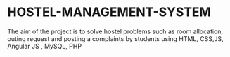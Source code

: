 # HOSTEL-MANAGEMENT-SYSTEM
The aim of the project is to solve hostel problems such as room allocation, outing request and posting a complaints by students using HTML, CSS,JS, Angular JS , MySQL, PHP
